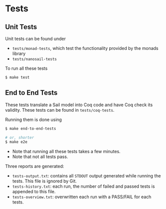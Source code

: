 # Tests

## Unit Tests

Unit tests can be found under

* `tests/monad-tests`, which test the functionality provided by the monads library
* `tests/nanosail-tests`

To run all these tests

```bash
$ make test
```

## End to End Tests

These tests translate a Sail model into Coq code and have Coq check its validity.
These tests can be found in `tests/coq-tests`.

Running them is done using

```bash
$ make end-to-end-tests

# or, shorter
$ make e2e
```

* Note that running all these tests takes a few minutes.
* Note that not all tests pass.

Three reports are generated:

* `tests-output.txt`: contains all `STDOUT` output generated while running the tests.
  This file is ignored by Git.
* `tests-history.txt`: each run, the number of failed and passed tests is appended to this file.
* `tests-overview.txt`: overwritten each run with a PASS/FAIL for each tests.

